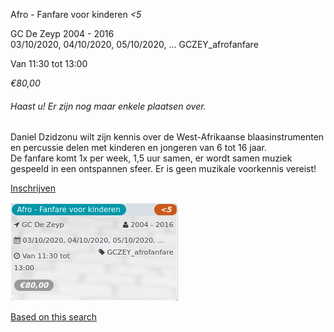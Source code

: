Afro - Fanfare voor kinderen *<5*

GC De Zeyp 2004 - 2016  
03/10/2020, 04/10/2020, 05/10/2020, ... GCZEY\_afrofanfare  

Van 11:30 tot 13:00

*€80,00*

  

###### *Haast u! Er zijn nog maar enkele plaatsen over.*

  

Daniel Dzidzonu wilt zijn kennis over de West-Afrikaanse blaasinstrumenten en percussie delen met kinderen en jongeren van 6 tot 16 jaar.  
De fanfare komt 1x per week, 1,5 uur samen, er wordt samen muziek gespeeld in een ontspannen sfeer. Er is geen muzikale voorkennis vereist!

[Inschrijven](https://tickets.vgc.be/activity/subscribe/GCZEY_afrofanfare)

![](54198.png)

[Based on this search](https://tickets.vgc.be/activity/index?&vrijeplaatsen=1&Age%5B%5D=3%2C4&entity=276)